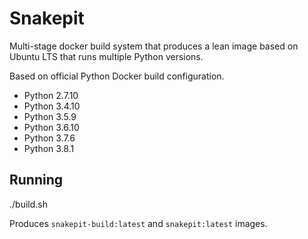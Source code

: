 # Snakepit

Multi-stage docker build system that produces a lean image based on Ubuntu LTS that runs multiple Python versions.

Based on official Python Docker build configuration.

* Python 2.7.10
* Python 3.4.10
* Python 3.5.9
* Python 3.6.10
* Python 3.7.6
* Python 3.8.1


## Running

./build.sh

Produces `snakepit-build:latest` and `snakepit:latest` images.
